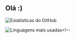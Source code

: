 ## Olá :)

![Estatísticas do GitHub](https://github-readme-stats.vercel.app/api?username=ruanhs91&show_icons=true&theme=radical)

![Linguagens mais usadas](https://github-readme-stats.vercel.app/api/top-langs/?username=ruanhs91&layout=compact&theme=radical)<!--
